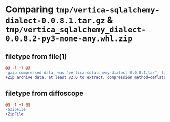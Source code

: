 # Comparing `tmp/vertica-sqlalchemy-dialect-0.0.8.1.tar.gz` & `tmp/vertica_sqlalchemy_dialect-0.0.8.2-py3-none-any.whl.zip`

## filetype from file(1)

```diff
@@ -1 +1 @@
-gzip compressed data, was "vertica-sqlalchemy-dialect-0.0.8.1.tar", last modified: Fri Oct 13 09:17:45 2023, max compression
+Zip archive data, at least v2.0 to extract, compression method=deflate
```

## filetype from diffoscope

```diff
@@ -1 +1 @@
-GzipFile
+ZipFile
```

